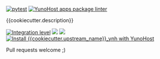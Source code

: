 [![pytest]({{cookiecutter.upstream_url}}/actions/workflows/pytest.yml/badge.svg)]({{cookiecutter.upstream_url}}/actions/workflows/pytest.yml) [![YunoHost apps package linter]({{cookiecutter.upstream_url}}/actions/workflows/package_linter.yml/badge.svg)]({{cookiecutter.upstream_url}}/actions/workflows/package_linter.yml)

{{cookiecutter.description}}

[![Integration level](https://dash.yunohost.org/integration/{{cookiecutter.upstream_name}}_ynh.svg)](https://dash.yunohost.org/appci/app/{{cookiecutter.upstream_name}}_ynh) ![](https://ci-apps.yunohost.org/ci/badges/{{cookiecutter.upstream_name}}_ynh.status.svg) ![](https://ci-apps.yunohost.org/ci/badges/{{cookiecutter.upstream_name}}_ynh.maintain.svg)
[![Install {{cookiecutter.upstream_name}}_ynh with YunoHost](https://install-app.yunohost.org/install-with-yunohost.svg)](https://install-app.yunohost.org/?app={{cookiecutter.upstream_name}}_ynh)


Pull requests welcome ;)
